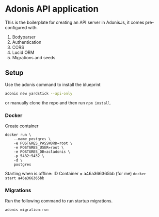 # Adonis API application

This is the boilerplate for creating an API server in AdonisJs, it comes pre-configured with.

1. Bodyparser
2. Authentication
3. CORS
4. Lucid ORM
5. Migrations and seeds

## Setup

Use the adonis command to install the blueprint

```bash
adonis new yardstick --api-only
```

or manually clone the repo and then run `npm install`.


### Docker

Create container

```
docker run \
    --name postgres \
    -e POSTGRES_PASSWORD=root \
    -e POSTGRES_USER=root \
    -e POSTGRES_DB=acladonis \
    -p 5432:5432 \
    -d \
    postgres
```

Starting when is offline:
ID Container = a46a366365bb (for me)
`docker start a46a366365bb`

### Migrations

Run the following command to run startup migrations.

```js
adonis migration:run
```
